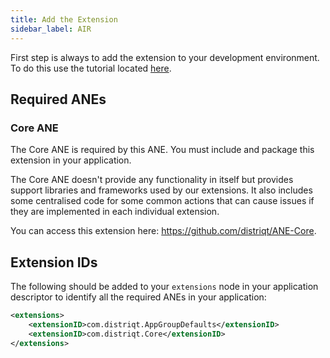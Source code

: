```yaml
---
title: Add the Extension
sidebar_label: AIR
---
```


First step is always to add the extension to your development environment. 
To do this use the tutorial located [here](/docs/tutorials/getting-started).


## Required ANEs

### Core ANE

The Core ANE is required by this ANE. You must include and package this extension in your application.

The Core ANE doesn't provide any functionality in itself but provides support libraries and frameworks used by our extensions.
It also includes some centralised code for some common actions that can cause issues if they are implemented in each individual extension.

You can access this extension here: https://github.com/distriqt/ANE-Core.



## Extension IDs

The following should be added to your `extensions` node in your application descriptor to identify all the required ANEs in your application:

```xml
<extensions>
	<extensionID>com.distriqt.AppGroupDefaults</extensionID>
	<extensionID>com.distriqt.Core</extensionID>
</extensions>
```



